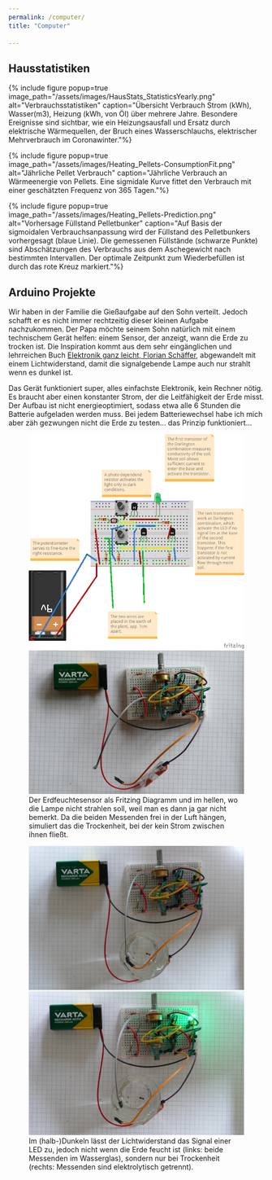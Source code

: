 ```yaml
---
permalink: /computer/
title: "Computer"

---
```


Hausstatistiken
---------------



{% include figure popup=true image_path="/assets/images/HausStats_StatisticsYearly.png" alt="Verbrauchsstatistiken" caption="Übersicht Verbrauch Strom (kWh), Wasser(m3), Heizung (kWh, von Öl) über mehrere Jahre. Besondere Ereignisse sind sichtbar, wie ein Heizungsausfall und Ersatz durch elektrische Wärmequellen, der Bruch eines Wasserschlauchs, elektrischer Mehrverbrauch im Coronawinter."%}

{% include figure popup=true image_path="/assets/images/Heating_Pellets-ConsumptionFit.png" alt="Jährliche Pellet Verbrauch" caption="Jährliche Verbrauch an Wärmeenergie von Pellets. Eine sigmidale Kurve fittet den Verbrauch mit einer geschätzten Frequenz von 365 Tagen."%}

{% include figure popup=true image_path="/assets/images/Heating_Pellets-Prediction.png" alt="Vorhersage Füllstand Pelletbunker" caption="Auf Basis der sigmoidalen Verbrauchsanpassung wird der Füllstand des Pelletbunkers vorhergesagt (blaue Linie). Die gemessenen Füllstände (schwarze Punkte) sind Abschätzungen des Verbrauchs aus dem Aschegewicht nach bestimmten Intervallen. Der optimale Zeitpunkt zum Wiederbefüllen ist durch das rote Kreuz markiert."%}

Arduino Projekte
---------------
Wir haben in der Familie die Gießaufgabe auf den Sohn verteilt. Jedoch schafft er es nicht immer rechtzeitig dieser kleinen Aufgabe nachzukommen. Der Papa möchte seinem Sohn natürlich mit einem technischem Gerät helfen: einem Sensor, der anzeigt, wann die Erde zu trocken ist. Die Inspiration kommt aus dem sehr eingänglichen und lehrreichen Buch [Elektronik ganz leicht, Florian Schäffer](https://www.thalia.de/shop/home/artikeldetails/A1049486808), abgewandelt mit einem Lichtwiderstand, damit die signalgebende Lampe auch nur strahlt wenn es dunkel ist. 

Das Gerät funktioniert super, alles einfachste Elektronik, kein Rechner nötig. Es braucht aber einen konstanter Strom, der die Leitfähigkeit der Erde misst. Der Aufbau ist nicht energieoptimiert, sodass etwa alle 6 Stunden die Batterie aufgeladen werden muss. Bei jedem Batteriewechsel habe ich mich aber zäh gezwungen nicht die Erde zu testen... das Prinzip funktioniert...

<figure class="half">
  <a href="/assets/images/arduino/2503_MoistSensor_LDR_fritzing.png">
  <img src="/assets/images/arduino/2503_MoistSensor_LDR_fritzing.png"></a>

  <a href="/assets/images/arduino/2503_MoistSensor_light.jpg">
  <img src="/assets/images/arduino/2503_MoistSensor_light.jpg"></a>

  <figcaption>Der Erdfeuchtesensor als Fritzing Diagramm und im hellen, wo die Lampe nicht strahlen soll, weil man es dann ja gar nicht bemerkt. Da die beiden Messenden frei in der Luft hängen, simuliert das die Trockenheit, bei der kein Strom zwischen ihnen fließt.</figcaption>
</figure>

<figure class="half">
  <a href="/assets/images/arduino/2503_MoistSensor_darkhumid.jpg">
  <img src="/assets/images/arduino/2503_MoistSensor_darkhumid.jpg"></a>

  <a href="/assets/images/arduino/2503_MoistSensor_darkdry.jpg">
  <img src="/assets/images/arduino/2503_MoistSensor_darkdry.jpg"></a>

  <figcaption>Im (halb-)Dunkeln lässt der Lichtwiderstand das Signal einer LED zu, jedoch nicht wenn die Erde feucht ist (links: beide Messenden im Wasserglas), sondern nur bei Trockenheit (rechts: Messenden sind elektrolytisch getrennt). </figcaption>
</figure>
